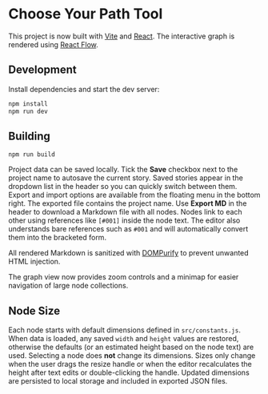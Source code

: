 # Choose Your Path Tool

This project is now built with [Vite](https://vitejs.dev/) and [React](https://react.dev). The interactive graph is rendered using [React Flow](https://reactflow.dev/).

## Development

Install dependencies and start the dev server:

```bash
npm install
npm run dev
```

## Building

```
npm run build
```

Project data can be saved locally. Tick the **Save** checkbox next to the project name to autosave the current story. Saved stories appear in the dropdown list in the header so you can quickly switch between them. Export and import options are available from the floating menu in the bottom right. The exported file contains the project name. Use **Export MD** in the header to download a Markdown file with all nodes. Nodes link to each other using references like `[#001]` inside the node text. The editor also understands bare references such as `#001` and will automatically convert them into the bracketed form.

All rendered Markdown is sanitized with [DOMPurify](https://github.com/cure53/DOMPurify) to prevent unwanted HTML injection.

The graph view now provides zoom controls and a minimap for easier navigation of large node collections.

## Node Size

Each node starts with default dimensions defined in `src/constants.js`. When data
is loaded, any saved `width` and `height` values are restored, otherwise the
defaults (or an estimated height based on the node text) are used. Selecting a
node does **not** change its dimensions. Sizes only change when the user drags
the resize handle or when the editor recalculates the height after text edits or
double-clicking the handle. Updated dimensions are persisted to local storage and
included in exported JSON files.
